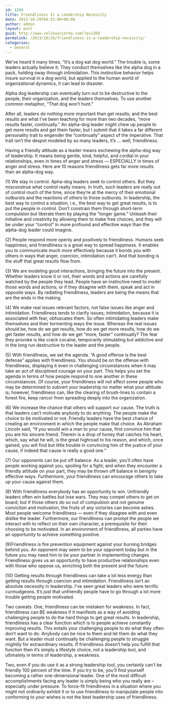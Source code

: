 ```yaml
---
id: 1269
title: Friendliness Is a Leadership Necessity
date: 2013-10-29T04:53:00+00:00
author: admin
layout: post
guid: http://www.velikazvjerka.com/?p=1269
permalink: /2013/10/29/friendliness-is-a-leadership-necessity/
categories:
  - General
---
```

We&#8217;ve heard it many times, &#8220;It&#8217;s a dog eat dog world.&#8221; The trouble is, some leaders actually believe it. They conduct themselves like the alpha dog in a pack, holding sway through intimidation. This instinctive behavior helps insure survival in a dog world, but applied to the human world of organizational dynamics, it can lead to disaster.

Alpha dog leadership can eventually turn out to be destructive to the people, their organization, and the leaders themselves. To use another common metaphor, &#8220;That dog won&#8217;t hunt.&#8221;

After all, leaders do nothing more important than get results; and the best results are what I&#8217;ve been teaching for more than two decades, &#8220;more results faster, continually.&#8221; An alpha-dog leader might chew up people to get more results and get them faster, but I submit that it takes a far different personality trait to engender the &#8220;continually&#8221; aspect of the imperative. That trait isn&#8217;t the despot modeled by so many leaders, it&#8217;s &#8230; well, friendliness.

Having a friendly attitude as a leader means eschewing the alpha-dog way of leadership. It means being gentle, kind, helpful, and cordial in your relationships, even in times of anger and stress &#8212; ESPECIALLY in times of anger and stress. Here are 10 reasons friendliness gets far more results than an alpha-dog way.

(1) We stay in control. Apha-dog leaders seek to control others. But they misconstrue what control really means. In truth, such leaders are really out of control much of the time, since they&#8217;re at the mercy of their emotional outbursts and the reactions of others to those outbursts. In leadership, the best way to control a situation, i.e., the best way to get great results, is to put the people in control. Don&#8217;t constrain them through short-term compulsion but liberate them by playing the &#8220;longer game.&#8221; Unleash their initiative and creativity by allowing them to make free choices, and they will be under your &#8220;control&#8221; in more profound and effective ways than the alpha-dog leader could imagine.

(2) People respond more openly and positively to friendliness. Humans seek happiness; and friendliness is a great way to spread happiness. It enables you to communicate much more effectively because it bonds you with others in ways that anger, coercion, intimidation can&#8217;t. And that bonding is the stuff that great results flow from.

(3) We are modeling good interactions, bringing the future into the present. Whether leaders know it or not, their words and actions are carefully watched by the people they lead. People have an instinctive need to model those words and actions; or if they disagree with them, speak and act in opposite ways. By radiating friendliness, leaders are being the means that are the ends in the making.

(4) We make real issues relevant factors, not false issues like anger and intimidation. Friendliness tends to clarify issues; intimidation, because it is associated with fear, obfuscates them. So often intimidating leaders make themselves and their tormenting ways the issue. Whereas the real issues should be, how do we get results, how do we get more results, how do we get faster results, and how do we get &#8220;more, faster&#8221; continually? The fear they provoke is like crack cocaine, temporarily stimulating but addictive and in the long run destructive to the leader and the people.

(5) With friendliness, we set the agenda. &#8220;A good offense is the best defense&#8221; applies with friendliness. You should be on the offense with friendliness, displaying it even in challenging circumstances when it may take an act of disciplined courage on your part. This helps you set the agenda in terms of how people respond to one another in these circumstances. Of course, your friendliness will not affect some people who may be determined to subvert your leadership no matter what your attitude is; however, friendliness can, like the clearing of brush-lines to contain a forest fire, keep rancor from spreading deeply into the organization.

(6) We increase the chance that others will support our cause. The truth is that leaders can&#8217;t motivate anybody to do anything. The people make the choice to be motivated or not. Friendly leaders have the best chance of creating an environment in which the people make that choice. As Abraham Lincoln said, &#8220;If you would win a man to your cause, first convince him that you are his sincere friend. Therein is a drop of honey that catches his heart, which, say what he will, is the great highroad to his reason, and which, once gained, you will find but little trouble in convincing him of the justice of your cause, if indeed that cause is really a good one.&#8221;

(7) Our opponents can be put off balance. As a leader, you&#8217;ll often have people working against you, spoiling for a fight; and when they encounter a friendly attitude on your part, they may be thrown off balance in benignly effective ways. Furthermore, your friendliness can encourage others to take up your cause against them.

(8) With friendliness everybody has an opportunity to win. Unfriendly leaders often win battles but lose wars. They may compel others to get on board; but if those others do so out of compulsion and not genuine conviction and motivation, the fruits of any victories can become ashes. Most people welcome friendliness &#8212; even if they disagree with and even dislike the leader. Furthermore, our friendliness can prompt the people we interact with to reflect on their own character, a prerequisite for their choosing to be motivated. In an environment of friendliness, all parties have an opportunity to achieve something positive.

(9)Friendliness is fire prevention equipment against your burning bridges behind you. An opponent may seem to be your opponent today but in the future you may need him to be your partner in implementing changes. Friendliness gives us an opportunity to have productive relationships even with those who oppose us, enriching both the present and the future.

(10) Getting results through friendliness can take a lot less energy than getting results through coercion and intimidation. Friendliness isn&#8217;t an absolute necessity in leadership. I&#8217;ve seen great leaders who were terrific curmudgeons. It&#8217;s just that unfriendly people have to go through a lot more trouble getting people motivated.

Two caveats. One, friendliness can be mistaken for weakness. In fact, friendliness can BE weakness if it manifests as a way of avoiding challenging people to do the hard things to get great results. In leadership, friendliness has a clear function which is to people achieve constantly improving results. This entails your challenging people to do what they often don&#8217;t want to do. Anybody can be nice to them and let them do what they want. But a leader must continually be challenging people to struggle mightily for extraordinary results. If friendliness doesn&#8217;t help you fulfill that function then it&#8217;s simply a lifestyle choice, not a leadership tool, and ultimately in terms of leadership, a weakness.

Two, even if you do use it as a strong leadership tool, you certainly can&#8217;t be friendly 100 percent of the time. If you try to be, you&#8217;ll find yourself becoming a rather one-dimensional leader. One of the most difficult accomplishments facing any leader is simply being who you really are – especially under pressure. To force-fit friendliness in a situation where you might not ordinarily exhibit it or to use friendliness to manipulate people into conforming to your wishes is not the best leadership uses of friendliness.